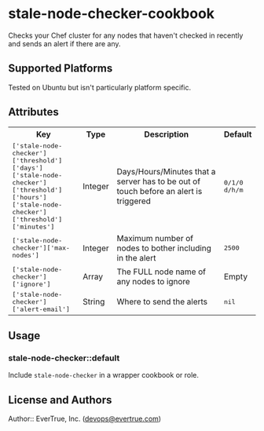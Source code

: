 # stale-node-checker-cookbook

Checks your Chef cluster for any nodes that haven't checked in recently and sends an alert if there are any.

## Supported Platforms

Tested on Ubuntu but isn't particularly platform specific.

## Attributes

<table>
  <tr>
    <th>Key</th>
    <th>Type</th>
    <th>Description</th>
    <th>Default</th>
  </tr>
  <tr>
    <td><tt>['stale-node-checker']['threshold']['days']<br>
    ['stale-node-checker']['threshold']['hours']<br>['stale-node-checker']['threshold']['minutes']</tt></td>
    <td>Integer</td>
    <td>Days/Hours/Minutes that a server has to be out of touch before an alert is triggered</td>
    <td><tt>0/1/0<br>d/h/m</tt></td>
  </tr>
  <tr>
    <td><tt>['stale-node-checker']['max-nodes']</tt></td>
    <td>Integer</td>
    <td>Maximum number of nodes to bother including in the alert</td>
    <td><tt>2500</tt></td>
  </tr>
  <tr>
    <td><tt>['stale-node-checker']['ignore']</tt></td>
    <td>Array</td>
    <td>The FULL node name of any nodes to ignore</td>
    <td>Empty</td>
  </tr>
  <tr>
    <td><tt>['stale-node-checker']['alert-email']</tt></td>
    <td>String</td>
    <td>Where to send the alerts</td>
    <td><tt>nil</tt></td>
  </tr>
</table>

## Usage

### stale-node-checker::default

Include `stale-node-checker` in a wrapper cookbook or role.

## License and Authors

Author:: EverTrue, Inc. (<devops@evertrue.com>)
